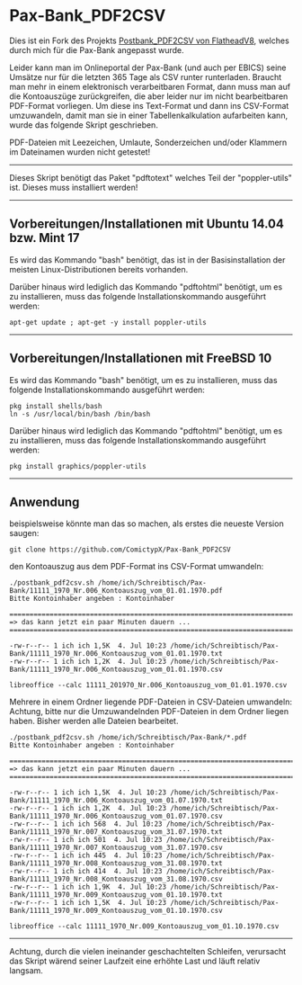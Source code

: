 Pax-Bank_PDF2CSV
================

Dies ist ein Fork des Projekts [Postbank_PDF2CSV von FlatheadV8](https://github.com/FlatheadV8/Postbank_PDF2CSV/), welches durch mich für die Pax-Bank angepasst wurde.

Leider kann man im Onlineportal der Pax-Bank (und auch per EBICS) seine Umsätze nur für die letzten 365 Tage als CSV runter runterladen. Braucht man mehr in einem elektronisch verarbeitbaren Format, dann muss man auf die Kontoauszüge zurückgreifen, die aber leider nur im nicht bearbeitbaren PDF-Format vorliegen. Um diese ins Text-Format und dann ins CSV-Format umzuwandeln, damit man sie in einer Tabellenkalkulation aufarbeiten kann, wurde das folgende Skript geschrieben.

PDF-Dateien mit Leezeichen, Umlaute, Sonderzeichen und/oder Klammern im Dateinamen wurden nicht getestet!

--------------------------------------------------------------------------------

Dieses Skript benötigt das Paket "pdftotext" welches Teil der "poppler-utils" ist. Dieses muss installiert werden!

--------------------------------------------------------------------------------
Vorbereitungen/Installationen mit Ubuntu 14.04 bzw. Mint 17
-----------------------------------------------------------

Es wird das Kommando "bash" benötigt, das ist in der Basisinstallation der meisten Linux-Distributionen bereits vorhanden.

Darüber hinaus wird lediglich das Kommando "pdftohtml" benötigt, um es zu installieren, muss das folgende Installationskommando ausgeführt werden:
    
    apt-get update ; apt-get -y install poppler-utils

--------------------------------------------------------------------------------
Vorbereitungen/Installationen mit FreeBSD 10
--------------------------------------------

Es wird das Kommando "bash" benötigt, um es zu installieren, muss das folgende Installationskommando ausgeführt werden:
    
    pkg install shells/bash
    ln -s /usr/local/bin/bash /bin/bash

Darüber hinaus wird lediglich das Kommando "pdftohtml" benötigt, um es zu installieren, muss das folgende Installationskommando ausgeführt werden:
    
    pkg install graphics/poppler-utils

--------------------------------------------------------------------------------
Anwendung
--------------------------------------------

beispielsweise könnte man das so machen,
als erstes die neueste Version saugen:
    
    git clone https://github.com/ComictypX/Pax-Bank_PDF2CSV

den Kontoauszug aus dem PDF-Format ins CSV-Format umwandeln:
    
    ./postbank_pdf2csv.sh /home/ich/Schreibtisch/Pax-Bank/11111_1970_Nr.006_Kontoauszug_vom_01.01.1970.pdf
    Bitte Kontoinhaber angeben : Kontoinhaber

    ================================================================================
    => das kann jetzt ein paar Minuten dauern ...
    ================================================================================

    -rw-r--r-- 1 ich ich 1,5K  4. Jul 10:23 /home/ich/Schreibtisch/Pax-Bank/11111_1970_Nr.006_Kontoauszug_vom_01.01.1970.txt
    -rw-r--r-- 1 ich ich 1,2K  4. Jul 10:23 /home/ich/Schreibtisch/Pax-Bank/11111_1970_Nr.006_Kontoauszug_vom_01.01.1970.csv

    libreoffice --calc 11111_201970_Nr.006_Kontoauszug_vom_01.01.1970.csv

Mehrere in einem Ordner liegende PDF-Dateien in CSV-Dateien umwandeln:
Achtung, bitte nur die Umzuwandelnden PDF-Dateien in dem Ordner liegen haben. Bisher werden alle Dateien bearbeitet.

    ./postbank_pdf2csv.sh /home/ich/Schreibtisch/Pax-Bank/*.pdf
    Bitte Kontoinhaber angeben : Kontoinhaber

    ================================================================================
    => das kann jetzt ein paar Minuten dauern ...
    ================================================================================

    -rw-r--r-- 1 ich ich 1,5K  4. Jul 10:23 /home/ich/Schreibtisch/Pax-Bank/11111_1970_Nr.006_Kontoauszug_vom_01.07.1970.txt
    -rw-r--r-- 1 ich ich 1,2K  4. Jul 10:23 /home/ich/Schreibtisch/Pax-Bank/11111_1970_Nr.006_Kontoauszug_vom_01.07.1970.csv
    -rw-r--r-- 1 ich ich 568  4. Jul 10:23 /home/ich/Schreibtisch/Pax-Bank/11111_1970_Nr.007_Kontoauszug_vom_31.07.1970.txt
    -rw-r--r-- 1 ich ich 501  4. Jul 10:23 /home/ich/Schreibtisch/Pax-Bank/11111_1970_Nr.007_Kontoauszug_vom_31.07.1970.csv
    -rw-r--r-- 1 ich ich 445  4. Jul 10:23 /home/ich/Schreibtisch/Pax-Bank/11111_1970_Nr.008_Kontoauszug_vom_31.08.1970.txt
    -rw-r--r-- 1 ich ich 414  4. Jul 10:23 /home/ich/Schreibtisch/Pax-Bank/11111_1970_Nr.008_Kontoauszug_vom_31.08.1970.csv
    -rw-r--r-- 1 ich ich 1,9K  4. Jul 10:23 /home/ich/Schreibtisch/Pax-Bank/11111_1970_Nr.009_Kontoauszug_vom_01.10.1970.txt
    -rw-r--r-- 1 ich ich 1,5K  4. Jul 10:23 /home/ich/Schreibtisch/Pax-Bank/11111_1970_Nr.009_Kontoauszug_vom_01.10.1970.csv

    libreoffice --calc 11111_1970_Nr.009_Kontoauszug_vom_01.10.1970.csv

--------------------------------------------------------------------------------

Achtung, durch die vielen ineinander geschachtelten Schleifen, verursacht das Skript wärend seiner Laufzeit eine erhöhte Last und läuft relativ langsam.
